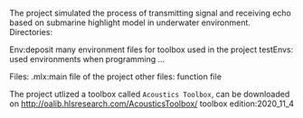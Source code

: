 The project simulated the process of transmitting signal and receiving echo based on submarine highlight model in underwater environment.
Directories:

  Env:deposit many environment files for toolbox used in the project
  testEnvs: used environments when programming
  ...
  
Files:
  .mlx:main file of the project
  other files: function file

The project utlized a toolbox called `Acoustics Toolbox`, can be downloaded on http://oalib.hlsresearch.com/AcousticsToolbox/
toolbox edition:2020_11_4
